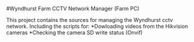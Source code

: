 #Wyndhurst Farm CCTV Network Manager (Farm PC)

This project contains the sources for managing the Wyndhurst cctv network. Including the scripts for:
*Dowloading videos from the Hikvision cameras
*Checking the camera SD write status (Onvif)
